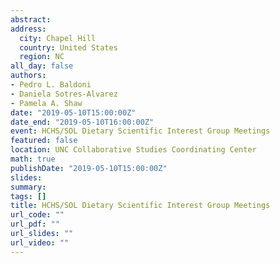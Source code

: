 ```yaml
---
abstract:
address:
  city: Chapel Hill
  country: United States
  region: NC
all_day: false
authors:
- Pedro L. Baldoni
- Daniela Sotres-Alvarez
- Pamela A. Shaw
date: "2019-05-10T15:00:00Z"
date_end: "2019-05-10T16:00:00Z"
event: HCHS/SOL Dietary Scientific Interest Group Meetings
featured: false
location: UNC Collaborative Studies Coordinating Center
math: true
publishDate: "2019-05-10T15:00:00Z"
slides: 
summary: 
tags: []
title: HCHS/SOL Dietary Scientific Interest Group Meetings
url_code: ""
url_pdf: ""
url_slides: ""
url_video: ""
---
```



